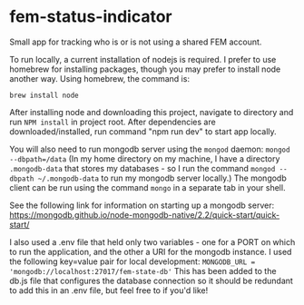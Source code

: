 # fem-status-indicator
Small app for tracking who is or is not using a shared FEM account.


To run locally, a current installation of nodejs is required. I prefer to use homebrew for
installing packages, though you may prefer to install node another way. Using homebrew, the
command is:

`brew install node`

After installing node and downloading this project, navigate to directory and run `NPM install` in 
project root. After dependencies are downloaded/installed, run command "npm run dev" to start app locally.

You will also need to run mongodb server using the `mongod` daemon:
`mongod --dbpath=/data`
(In my home directory on my machine, I have a directory `.mongodb-data` that stores my databases - so 
I run the command `mongod --dbpath ~/.mongodb-data` to run my mongodb server locally.) The mongodb client
can be run using the command `mongo` in a separate tab in your shell.

See the following link for information on starting up a mongodb server:
https://mongodb.github.io/node-mongodb-native/2.2/quick-start/quick-start/

I also used a .env file that held only two variables - one for a PORT on which to run the application,
and the other a URI for the mongodb instance. I used the following key=value pair for local development:
`MONGODB_URL = 'mongodb://localhost:27017/fem-state-db'`
This has been added to the db.js file that configures the database connection so it should be redundant
to add this in an .env file, but feel free to if you'd like!
